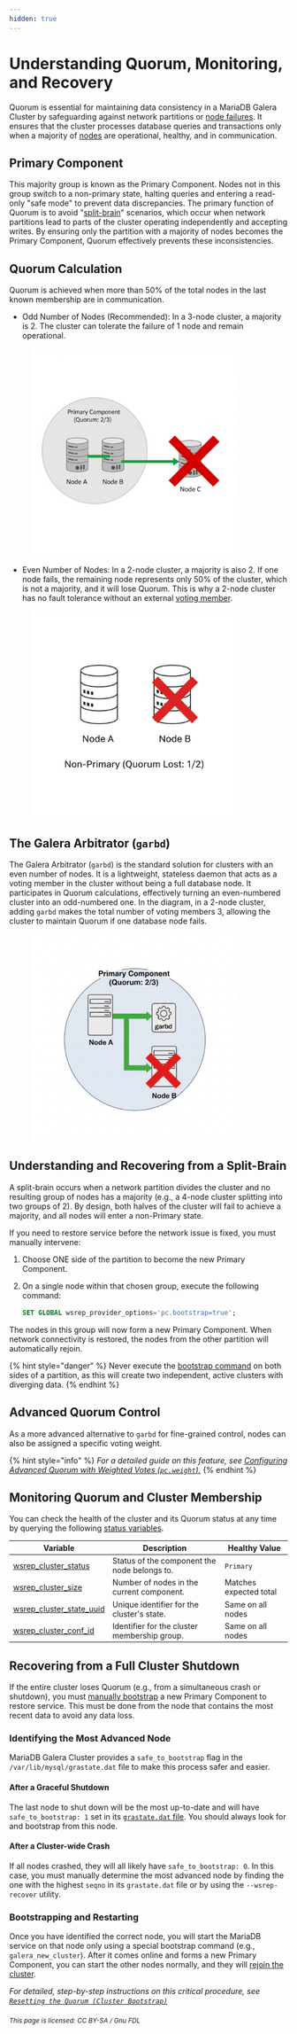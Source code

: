 ```yaml
---
hidden: true
---
```


# Understanding Quorum, Monitoring, and Recovery

Quorum is essential for maintaining data consistency in a MariaDB Galera Cluster by safeguarding against network partitions or [node failures](recovering-a-primary-component.md#recovering-the-primary-component-after-a-full-cluster-outage). It ensures that the cluster processes database queries and transactions only when a majority of [nodes](monitoring-mariadb-galera-cluster.md#checking-individual-node-status) are operational, healthy, and in communication.

## Primary Component

This majority group is known as the Primary Component. Nodes not in this group switch to a non-primary state, halting queries and entering a read-only "safe mode" to prevent data discrepancies. The primary function of Quorum is to avoid "[split-brain](understanding-quorum-monitoring-and-recovery.md#understanding-and-recovering-from-a-split-brain)" scenarios, which occur when network partitions lead to parts of the cluster operating independently and accepting writes. By ensuring only the partition with a majority of nodes becomes the Primary Component, Quorum effectively prevents these inconsistencies.

## Quorum Calculation

Quorum is achieved when more than 50% of the total nodes in the last known membership are in communication.

* Odd Number of Nodes (Recommended): In a 3-node cluster, a majority is 2. The cluster can tolerate the failure of 1 node and remain operational.

<div align="left"><figure><img src="../.gitbook/assets/Gemini_Generated_Image_kn2atfkn2atfkn2a (1).jpeg" alt="" width="375"><figcaption></figcaption></figure></div>

* Even Number of Nodes: In a 2-node cluster, a majority is also 2. If one node fails, the remaining node represents only 50% of the cluster, which is not a majority, and it will lose Quorum. This is why a 2-node cluster has no fault tolerance without an external [voting member](understanding-quorum-monitoring-and-recovery.md#the-galera-arbitrator-garbd).

<div align="left"><figure><img src="../.gitbook/assets/Gemini_Generated_Image_z62hssz62hssz62h.png" alt="" width="375"><figcaption></figcaption></figure></div>

## The Galera Arbitrator (`garbd`)

The Galera Arbitrator (`garbd`) is the standard solution for clusters with an even number of nodes. It is a lightweight, stateless daemon that acts as a voting member in the cluster without being a full database node. It participates in Quorum calculations, effectively turning an even-numbered cluster into an odd-numbered one. In the diagram, in a 2-node cluster, adding `garbd` makes the total number of voting members 3, allowing the cluster to maintain Quorum if one database node fails.

<div align="left"><figure><img src="../.gitbook/assets/Gemini_Generated_Image_kn2atfkn2atfkn2a (2).jpeg" alt="" width="375"><figcaption></figcaption></figure></div>

## Understanding and Recovering from a Split-Brain

A split-brain occurs when a network partition divides the cluster and no resulting group of nodes has a majority (e.g., a 4-node cluster splitting into two groups of 2). By design, both halves of the cluster will fail to achieve a majority, and all nodes will enter a non-Primary state.

If you need to restore service before the network issue is fixed, you must manually intervene:

1. Choose ONE side of the partition to become the new Primary Component.
2.  On a single node within that chosen group, execute the following command:

    ```sql
    SET GLOBAL wsrep_provider_options='pc.bootstrap=true';
    ```

The nodes in this group will now form a new Primary Component. When network connectivity is restored, the nodes from the other partition will automatically rejoin.

{% hint style="danger" %}
Never execute the [bootstrap command](resetting-the-quorum-cluster-bootstrap.md#manual-bootstrap) on both sides of a partition, as this will create two independent, active clusters with diverging data.
{% endhint %}

## Advanced Quorum Control

As a more advanced alternative to `garbd` for fine-grained control, nodes can also be assigned a specific voting weight.

{% hint style="info" %}
_For a detailed guide on this feature, see_ [_Configuring Advanced Quorum with Weighted Votes (`pc.weight`)._](../galera-architecture/quorum-control-with-weighted-votes.md)
{% endhint %}

## Monitoring Quorum and Cluster Membership

You can check the health of the cluster and its Quorum status at any time by querying the following [status variables](../reference/galera-cluster-status-variables.md).

| Variable                                                                                                | Description                                  | Healthy Value          |
| ------------------------------------------------------------------------------------------------------- | -------------------------------------------- | ---------------------- |
| [wsrep\_cluster\_status](../reference/galera-cluster-status-variables.md#wsrep_cluster_status)          | Status of the component the node belongs to. | `Primary`              |
| [wsrep\_cluster\_size](../reference/galera-cluster-status-variables.md#wsrep_cluster_status)            | Number of nodes in the current component.    | Matches expected total |
| [wsrep\_cluster\_state\_uuid](../reference/galera-cluster-status-variables.md#wsrep_cluster_state_uuid) | Unique identifier for the cluster's state.   | Same on all nodes      |
| [wsrep\_cluster\_conf\_id](../reference/galera-cluster-status-variables.md#wsrep_cluster_conf_id)       | Identifier for the cluster membership group. | Same on all nodes      |

## Recovering from a Full Cluster Shutdown

If the entire cluster loses Quorum (e.g., from a simultaneous crash or shutdown), you must [manually bootstrap](resetting-the-quorum-cluster-bootstrap.md#manual-bootstrap) a new Primary Component to restore service. This must be done from the node that contains the most recent data to avoid any data loss.

### Identifying the Most Advanced Node

MariaDB Galera Cluster provides a `safe_to_bootstrap` flag in the `/var/lib/mysql/grastate.dat` file to make this process safer and easier.

#### After a Graceful Shutdown

The last node to shut down will be the most up-to-date and will have `safe_to_bootstrap: 1` set in its [`grastate.dat` file](resetting-the-quorum-cluster-bootstrap.md#find-the-most-advanced-node). You should always look for and bootstrap from this node.

#### After a Cluster-wide Crash

If all nodes crashed, they will all likely have `safe_to_bootstrap: 0`. In this case, you must manually determine the most advanced node by finding the one with the highest `seqno` in its `grastate.dat` file or by using the `--wsrep-recover` utility.

### Bootstrapping and Restarting

Once you have identified the correct node, you will start the MariaDB service on that node only using a special bootstrap command (e.g., `galera_new_cluster`). After it comes online and forms a new Primary Component, you can start the other nodes normally, and they will [rejoin the cluster](state-snapshot-transfers-ssts-in-galera-cluster/introduction-to-state-snapshot-transfers-ssts.md).

_For detailed, step-by-step instructions on this critical procedure, see_ [_`Resetting the Quorum (Cluster Bootstrap)`_](resetting-the-quorum-cluster-bootstrap.md)&#x20;

<sub>_This page is licensed: CC BY-SA / Gnu FDL_</sub>
